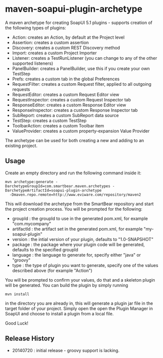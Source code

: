 maven-soapui-plugin-archetype
=============================

A maven archetype for creating SoapUI 5.1 plugins - supports creation of the following types of plugins:
- Action: creates an Action, by default at the Project level 
- Assertion: creates a custom assertion
- Discovery: creates a custom REST Discovery method
- Import: creates a custom Project Importer
- Listener: creates a TestRunListener (you can change to any of the other supported listeners)
- PanelBuilder: creates a PanelBuilder, use this if you create your own TestStep
- Prefs: creates a custom tab in the global Preferences
- RequestFilter: creates a custom Request filter, applied to all outgoing requests
- RequestEditor: creates a custom Request Editor view
- RequestInspector: creates a custom Request Inspector tab
- ResponseEditor: creates a custom Response Editor view
- ResponseInspector: creates a custom Response Inspector tab
- SubReport: creates a custom SubReport data source
- TestStep: creates a custom TestStep
- ToolbarAction: creates a custom Toolbar item
- ValueProvider: creates a custom property-expansion Value Provider

The archetype can be used for both creating a new and adding to an existing project.

Usage
-----

Create an empty directory and run the following command inside it:

```
mvn archetype:generate -DarchetypeGroupId=com.smartbear.maven.archetypes -DarchetypeArtifactId=soapui-plugin-archetype 
  -Dmaven.repo.remote=http://www.eviware.com/repository/maven2
```

This will download the archetype from the SmartBear repository and start the project creation process. You will be prompted
for the following:
- groupId : the groupId to use in the generated pom.xml, for example "com.mycompany"
- artifactId : the artifact set in the generated pom.xml, for example "my-soapui-plugin"
- version : the intial version of your plugin, defaults to "1.0-SNAPSHOT"
- package : the package where your plugin code will be generated, defaults to the specified groupId
- language : the language to generate for, specify either "java" or "groovy"
- type : the type of plugin you want to generate, specify one of the values described above (for example "Action")

You will be prompted to confirm your values, do that and a skeleton plugin will be generated. You can build the 
plugin by simply running

```
mvn install
```

in the directory you are already in, this will generate a plugin jar file in the target folder of your project. Simply
open the open the Plugin Manager in SoapUI and choose to install a plugin from a local file.

Good Luck!

Release History
---------------

- 20140720 : initial release - groovy support is lacking.
  
  




